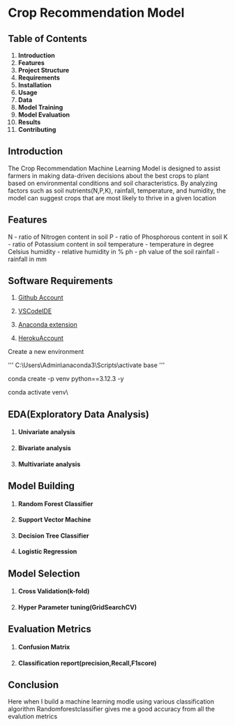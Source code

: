 # Crop Recommendation Model 


## Table of Contents
1. **Introduction**
2. **Features**
3. **Project Structure**
4. **Requirements**
5. **Installation**
6. **Usage**
7. **Data**
8. **Model Training**
9. **Model Evaluation**
10. **Results**
11. **Contributing**

## Introduction

The Crop Recommendation Machine Learning Model is designed to assist farmers in making data-driven decisions about the best crops to plant based on environmental conditions and soil characteristics. By analyzing factors such as soil nutrients(N,P,K), rainfall, temperature, and humidity, the model can suggest crops that are most likely to thrive in a given location

## Features

N - ratio of Nitrogen content in soil
P - ratio of Phosphorous content in soil
K - ratio of Potassium content in soil
temperature - temperature in degree Celsius
humidity - relative humidity in %
ph - ph value of the soil
rainfall - rainfall in mm

## Software Requirements

1. [Github Account](https://github.com)

2. [VSCodeIDE](https://code.visualstudio.com)

3. [Anaconda extension](https://www.anaconda.com)

4. [HerokuAccount](https://heroku.com)

Create a new environment 

'''
C:\Users\Admin\anaconda3\Scripts\activate base 
'''

conda create -p venv python==3.12.3 -y

conda activate venv\


## EDA(Exploratory Data Analysis)
1. #### Univariate analysis
2. #### Bivariate analysis
3. #### Multivariate analysis

## Model Building 
1. #### Random Forest Classifier
2. #### Support Vector Machine
3. #### Decision Tree Classifier
4. #### Logistic Regression

## Model Selection
1. #### Cross Validation(k-fold)
2. #### Hyper Parameter tuning(GridSearchCV)

## Evaluation Metrics
1. #### Confusion Matrix
2. #### Classification report(precision,Recall,F1score)

## Conclusion 
Here when I build a machine learning modle using various classification algorithm Randomforestclassifier gives me a good accuracy from all the evalution metrics






   

